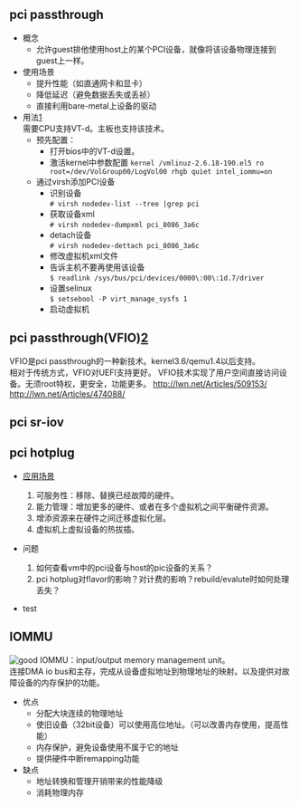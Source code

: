 pci passthrough
----
+ 概念  
  - 允许guest排他使用host上的某个PCI设备，就像将该设备物理连接到guest上一样。  
+ 使用场景
  - 提升性能（如直通网卡和显卡）  
  - 降低延迟（避免数据丢失或丢祯）  
  - 直接利用bare-metal上设备的驱动 
+ 用法[1]  
需要CPU支持VT-d。主板也支持该技术。  
  - 预先配置：  
    + 打开bios中的VT-d设置。
    + 激活kernel中参数配置
      ```kernel /vmlinuz-2.6.18-190.el5 ro root=/dev/VolGroup00/LogVol00 rhgb quiet intel_iommu=on```
  - 通过virsh添加PCI设备  
    + 识别设备  
    ```# virsh nodedev-list --tree |grep pci```
    + 获取设备xml   
    ```# virsh nodedev-dumpxml pci_8086_3a6c```
    + detach设备  
    ```# virsh nodedev-dettach pci_8086_3a6c```
    + 修改虚拟机xml文件   
    + 告诉主机不要再使用该设备  
    ```$ readlink /sys/bus/pci/devices/0000\:00\:1d.7/driver```
    + 设置selinux  
    ```$ setsebool -P virt_manage_sysfs 1```
    + 启动虚拟机  

pci passthrough(VFIO)[2]
----
VFIO是pci passthrough的一种新技术。kernel3.6/qemu1.4以后支持。    
相对于传统方式，VFIO对UEFI支持更好。
VFIO技术实现了用户空间直接访问设备。无须root特权，更安全，功能更多。
http://lwn.net/Articles/509153/
http://lwn.net/Articles/474088/

pci sr-iov
----

pci hotplug
----
+ [应用场景]
  1.  可服务性：移除、替换已经故障的硬件。  
  2.  能力管理：增加更多的硬件、或者在多个虚拟机之间平衡硬件资源。    
  3.  增添资源来在硬件之间迁移虚拟化层。  
  4.  虚拟机上虚拟设备的热拔插。  

+ 问题  
  1. 如何查看vm中的pci设备与host的pic设备的关系？  
  2. pci hotplug对flavor的影响？对计费的影响？rebuild/evalute时如何处理丢失？  

+ test

IOMMU
----
![good](http://c.hiphotos.baidu.com/baike/w%3D268/sign=c02c322ea8d3fd1f3609a53c084f25ce/d31b0ef41bd5ad6e9f63c5ea81cb39dbb6fd3c13.jpg)
IOMMU：input/output memory management unit。  
连接DMA io bus和主存，完成从设备虚拟地址到物理地址的映射。以及提供对故障设备的内存保护的功能。  
+ 优点
  - 分配大块连续的物理地址    
  - 使旧设备（32bit设备）可以使用高位地址。（可以改善内存使用，提高性能）  
  - 内存保护，避免设备使用不属于它的地址  
  - 提供硬件中断remapping功能  
+ 缺点
  - 地址转换和管理开销带来的性能降级   
  - 消耗物理内存  


[应用场景]:https://lists.linux-foundation.org/pipermail/hotplug_sig/2005-August/001202.html
[1]:http://docs.fedoraproject.org/en-US/Fedora/13/html/Virtualization_Guide/chap-Virtualization-PCI_passthrough.html
[2]:http://www.redhat.com/archives/libvir-list/2013-March/msg00514.html
